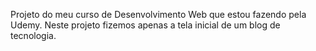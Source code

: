 Projeto do meu curso de Desenvolvimento Web que estou fazendo pela Udemy.
Neste projeto fizemos apenas a tela inicial de um blog de tecnologia.
